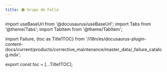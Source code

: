 ```yaml
---
title: 🟠 Grupo de Falla
---
```


import useBaseUrl from '@docusaurus/useBaseUrl'; 
import Tabs from '@theme/Tabs';
import TabItem from '@theme/TabItem';

import Failure, {toc as Title1TOC} from '/i18n/es/docusaurus-plugin-content-docs/current/products/corrective_maintenance/master_data/_failure_catalog.mdx'; 

<Failure/>

export const toc = [...Title1TOC];
